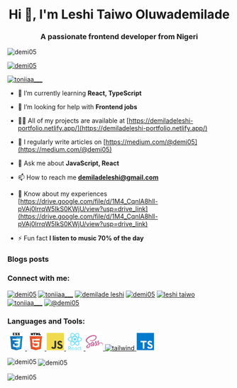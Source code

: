 <h1 align="center">Hi 👋, I'm Leshi Taiwo Oluwademilade</h1>
<h3 align="center">A passionate frontend developer from Nigeri</h3>

<p align="left"> <img src="https://komarev.com/ghpvc/?username=demi05&label=Profile%20views&color=0e75b6&style=flat" alt="demi05" /> </p>

<p align="left"> <a href="https://github.com/ryo-ma/github-profile-trophy"><img src="https://github-profile-trophy.vercel.app/?username=demi05" alt="demi05" /></a> </p>

<p align="left"> <a href="https://twitter.com/toniiaa___" target="blank"><img src="https://img.shields.io/twitter/follow/toniiaa___?logo=twitter&style=for-the-badge" alt="toniiaa___" /></a> </p>

- 🌱 I’m currently learning **React, TypeScript**

- 🤝 I’m looking for help with **Frontend jobs**

- 👨‍💻 All of my projects are available at [https://demiladeleshi-portfolio.netlify.app/](https://demiladeleshi-portfolio.netlify.app/)

- 📝 I regularly write articles on [https://medium.com/@demi05](https://medium.com/@demi05)

- 💬 Ask me about **JavaScript, React**

- 📫 How to reach me **demiladeleshi@gmail.com**

- 📄 Know about my experiences [https://drive.google.com/file/d/1M4_CqnlA8hll-pVAj0lrrqW5IkS0KWjU/view?usp=drive_link](https://drive.google.com/file/d/1M4_CqnlA8hll-pVAj0lrrqW5IkS0KWjU/view?usp=drive_link)

- ⚡ Fun fact **I listen to music 70% of the day**

### Blogs posts
<!-- BLOG-POST-LIST:START -->
<!-- BLOG-POST-LIST:END -->

<h3 align="left">Connect with me:</h3>
<p align="left">
<a href="https://codepen.io/demi05" target="blank"><img align="center" src="https://raw.githubusercontent.com/rahuldkjain/github-profile-readme-generator/master/src/images/icons/Social/codepen.svg" alt="demi05" height="30" width="40" /></a>
<a href="https://twitter.com/toniiaa___" target="blank"><img align="center" src="https://raw.githubusercontent.com/rahuldkjain/github-profile-readme-generator/master/src/images/icons/Social/twitter.svg" alt="toniiaa___" height="30" width="40" /></a>
<a href="https://linkedin.com/in/demilade leshi" target="blank"><img align="center" src="https://raw.githubusercontent.com/rahuldkjain/github-profile-readme-generator/master/src/images/icons/Social/linked-in-alt.svg" alt="demilade leshi" height="30" width="40" /></a>
<a href="https://codesandbox.com/demi05" target="blank"><img align="center" src="https://raw.githubusercontent.com/rahuldkjain/github-profile-readme-generator/master/src/images/icons/Social/codesandbox.svg" alt="demi05" height="30" width="40" /></a>
<a href="https://fb.com/leshi taiwo" target="blank"><img align="center" src="https://raw.githubusercontent.com/rahuldkjain/github-profile-readme-generator/master/src/images/icons/Social/facebook.svg" alt="leshi taiwo" height="30" width="40" /></a>
<a href="https://instagram.com/toniiaa___" target="blank"><img align="center" src="https://raw.githubusercontent.com/rahuldkjain/github-profile-readme-generator/master/src/images/icons/Social/instagram.svg" alt="toniiaa___" height="30" width="40" /></a>
<a href="https://medium.com/@demi05" target="blank"><img align="center" src="https://raw.githubusercontent.com/rahuldkjain/github-profile-readme-generator/master/src/images/icons/Social/medium.svg" alt="@demi05" height="30" width="40" /></a>
</p>

<h3 align="left">Languages and Tools:</h3>
<p align="left"> <a href="https://www.w3schools.com/css/" target="_blank" rel="noreferrer"> <img src="https://raw.githubusercontent.com/devicons/devicon/master/icons/css3/css3-original-wordmark.svg" alt="css3" width="40" height="40"/> </a> <a href="https://www.w3.org/html/" target="_blank" rel="noreferrer"> <img src="https://raw.githubusercontent.com/devicons/devicon/master/icons/html5/html5-original-wordmark.svg" alt="html5" width="40" height="40"/> </a> <a href="https://developer.mozilla.org/en-US/docs/Web/JavaScript" target="_blank" rel="noreferrer"> <img src="https://raw.githubusercontent.com/devicons/devicon/master/icons/javascript/javascript-original.svg" alt="javascript" width="40" height="40"/> </a> <a href="https://reactjs.org/" target="_blank" rel="noreferrer"> <img src="https://raw.githubusercontent.com/devicons/devicon/master/icons/react/react-original-wordmark.svg" alt="react" width="40" height="40"/> </a> <a href="https://sass-lang.com" target="_blank" rel="noreferrer"> <img src="https://raw.githubusercontent.com/devicons/devicon/master/icons/sass/sass-original.svg" alt="sass" width="40" height="40"/> </a> <a href="https://tailwindcss.com/" target="_blank" rel="noreferrer"> <img src="https://www.vectorlogo.zone/logos/tailwindcss/tailwindcss-icon.svg" alt="tailwind" width="40" height="40"/> </a> <a href="https://www.typescriptlang.org/" target="_blank" rel="noreferrer"> <img src="https://raw.githubusercontent.com/devicons/devicon/master/icons/typescript/typescript-original.svg" alt="typescript" width="40" height="40"/> </a> </p>

<p><img align="left" src="https://github-readme-stats.vercel.app/api/top-langs?username=demi05&show_icons=true&locale=en&layout=compact" alt="demi05" /></p>

<p>&nbsp;<img align="center" src="https://github-readme-stats.vercel.app/api?username=demi05&show_icons=true&locale=en" alt="demi05" /></p>

<p><img align="center" src="https://github-readme-streak-stats.herokuapp.com/?user=demi05&" alt="demi05" /></p>
